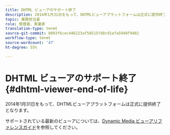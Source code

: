 ```yaml
---
title: DHTML ビューアのサポート終了
description: 2014年1月31日をもって、DHTMLビューアプラットフォームは正式に提供終了となります。
topic: 業務担当者
role: 管理者、実業家
translation-type: tm+mt
source-git-commit: 8093f6cec446223af58515fd8c91afa5940f9402
workflow-type: tm+mt
source-wordcount: '47'
ht-degree: 55%

---
```



# DHTML ビューアのサポート終了 {#dhtml-viewer-end-of-life}

2014年1月31日をもって、DHTMLビューアプラットフォームは正式に提供終了となります。

サポートされている最新のビューアについては、[Dynamic Media ビューアリファレンスガイド](https://experienceleague.adobe.com/docs/dynamic-media-developer-resources/library/home.html?lang=ja)を参照してください。